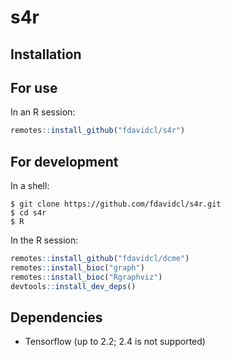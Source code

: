 s4r
========

Installation
------------

## For use

In an R session:

```r
remotes::install_github("fdavidcl/s4r")
```

## For development

In a shell:

```
$ git clone https://github.com/fdavidcl/s4r.git
$ cd s4r
$ R
```

In the R session:

```r
remotes::install_github("fdavidcl/dcme")
remotes::install_bioc("graph")
remotes::install_bioc("Rgraphviz")
devtools::install_dev_deps()
```

## Dependencies

- Tensorflow (up to 2.2; 2.4 is not supported)
